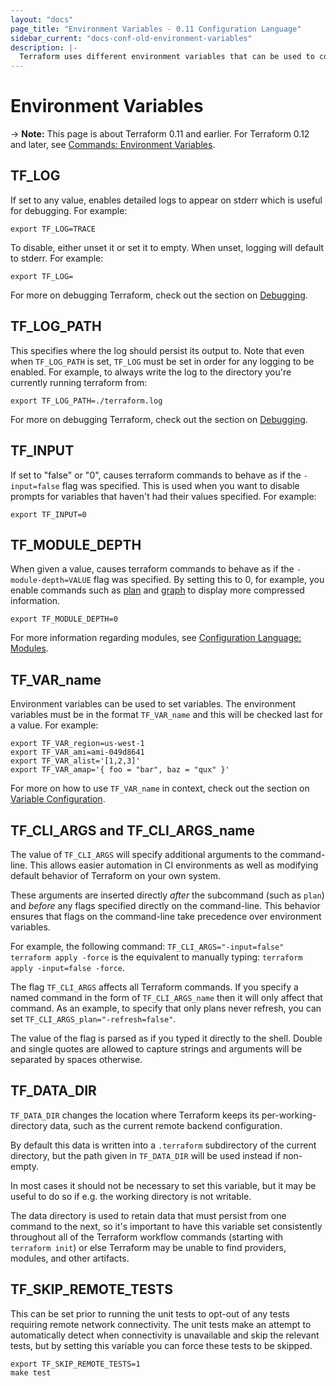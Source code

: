 ```yaml
---
layout: "docs"
page_title: "Environment Variables - 0.11 Configuration Language"
sidebar_current: "docs-conf-old-environment-variables"
description: |-
  Terraform uses different environment variables that can be used to configure various aspects of how Terraform behaves. this section documents those variables, their potential values, and how to use them.
---
```


# Environment Variables

-> **Note:** This page is about Terraform 0.11 and earlier. For Terraform 0.12
and later, see
[Commands: Environment Variables](../commands/environment-variables.html).

## TF_LOG

If set to any value, enables detailed logs to appear on stderr which is useful for debugging. For example:

```shell
export TF_LOG=TRACE
```

To disable, either unset it or set it to empty. When unset, logging will default to stderr. For example:

```shell
export TF_LOG=
```

For more on debugging Terraform, check out the section on [Debugging](/docs/internals/debugging.html).

## TF_LOG_PATH

This specifies where the log should persist its output to. Note that even when `TF_LOG_PATH` is set, `TF_LOG` must be set in order for any logging to be enabled. For example, to always write the log to the directory you're currently running terraform from:

```shell
export TF_LOG_PATH=./terraform.log
```

For more on debugging Terraform, check out the section on [Debugging](/docs/internals/debugging.html).

## TF_INPUT

If set to "false" or "0", causes terraform commands to behave as if the `-input=false` flag was specified. This is used when you want to disable prompts for variables that haven't had their values specified. For example:

```shell
export TF_INPUT=0
```

## TF_MODULE_DEPTH

When given a value, causes terraform commands to behave as if the `-module-depth=VALUE` flag was specified. By setting this to 0, for example, you enable commands such as [plan](/docs/commands/plan.html) and [graph](/docs/commands/graph.html) to display more compressed information.

```shell
export TF_MODULE_DEPTH=0
```

For more information regarding modules, see [Configuration Language: Modules](/docs/configuration/modules.html).

## TF_VAR_name

Environment variables can be used to set variables. The environment variables must be in the format `TF_VAR_name` and this will be checked last for a value. For example:

```shell
export TF_VAR_region=us-west-1
export TF_VAR_ami=ami-049d8641
export TF_VAR_alist='[1,2,3]'
export TF_VAR_amap='{ foo = "bar", baz = "qux" }'
```

For more on how to use `TF_VAR_name` in context, check out the section on [Variable Configuration](./variables.html).

## TF_CLI_ARGS and TF_CLI_ARGS_name

The value of `TF_CLI_ARGS` will specify additional arguments to the
command-line. This allows easier automation in CI environments as well as
modifying default behavior of Terraform on your own system.

These arguments are inserted directly _after_ the subcommand
(such as `plan`) and _before_ any flags specified directly on the command-line.
This behavior ensures that flags on the command-line take precedence over
environment variables.

For example, the following command: `TF_CLI_ARGS="-input=false" terraform apply -force`
is the equivalent to manually typing: `terraform apply -input=false -force`.

The flag `TF_CLI_ARGS` affects all Terraform commands. If you specify a
named command in the form of `TF_CLI_ARGS_name` then it will only affect
that command. As an example, to specify that only plans never refresh,
you can set `TF_CLI_ARGS_plan="-refresh=false"`.

The value of the flag is parsed as if you typed it directly to the shell.
Double and single quotes are allowed to capture strings and arguments will
be separated by spaces otherwise.

## TF_DATA_DIR

`TF_DATA_DIR` changes the location where Terraform keeps its
per-working-directory data, such as the current remote backend configuration.

By default this data is written into a `.terraform` subdirectory of the
current directory, but the path given in `TF_DATA_DIR` will be used instead
if non-empty.

In most cases it should not be necessary to set this variable, but it may
be useful to do so if e.g. the working directory is not writable.

The data directory is used to retain data that must persist from one command
to the next, so it's important to have this variable set consistently throughout
all of the Terraform workflow commands (starting with `terraform init`) or else
Terraform may be unable to find providers, modules, and other artifacts.

## TF_SKIP_REMOTE_TESTS

This can be set prior to running the unit tests to opt-out of any tests
requiring remote network connectivity. The unit tests make an attempt to
automatically detect when connectivity is unavailable and skip the relevant
tests, but by setting this variable you can force these tests to be skipped.

```shell
export TF_SKIP_REMOTE_TESTS=1
make test
```
